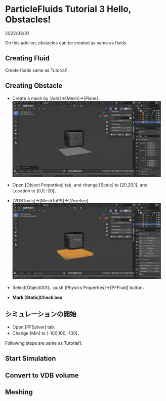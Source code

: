 # ParticleFluids Tutorial 3 Hello, Obstacles!

2022/03/31 

On this add-on, obstacles can be created as same as fluids.

## Creating Fluid
Create fluids same as Tutorial1.

## Creating Obstacle

- Create a mesh by [Add]->[Mesh]->[Plane]．
![StaticMesh](./images/StaticMesh.png) 

- Open [Object Properties] tab, and change [Scale] to [20,20,1], and Location to [0,0,-20]．

- [VDBTools]->[MeshToPS]->[Voxelize]
![StaticMesh](./images/StaticPS.png) 

- Select[Object001]，push [Physics Properties]->[PFFluid] button．
- **Mark [Static]Check box**

## シミュレーションの開始
 - Open [PFSolver] tab．
 - Change [Min] to [-100,100,-100]．

Following steps are same as Tutorial1.

## Start Simulation

## Convert to VDB volume

## Meshing